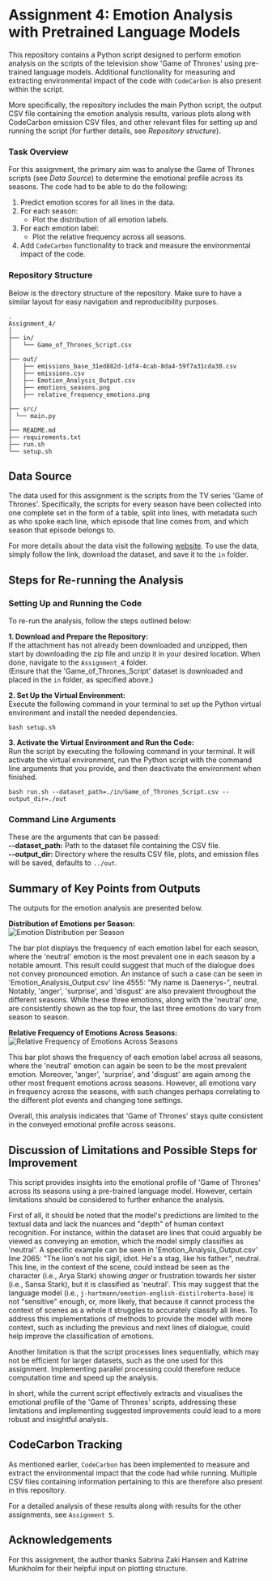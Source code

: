 # Assignment 4: Emotion Analysis with Pretrained Language Models
This repository contains a Python script designed to perform emotion analysis on the scripts of the television show 'Game of Thrones' using pre-trained language models. Additional functionality for measuring and extracting environmental impact of the code with `CodeCarbon` is also present within the script.

More specifically, the repository includes the main Python script, the output CSV file containing the emotion analysis results, various plots along with CodeCarbon emission CSV files, and other relevant files for setting up and running the script (for further details, see *Repository structure*).

### Task Overview
For this assignment, the primary aim was to analyse the Game of Thrones scripts (see *Data Source*) to determine the emotional profile across its seasons. The code had to be able to do the following:  
1. Predict emotion scores for all lines in the data.
2. For each season:
    - Plot the distribution of all emotion labels.
3. For each emotion label:
    - Plot the relative frequency across all seasons.
4. Add `CodeCarbon` functionality to track and measure the environmental impact of the code. 

### Repository Structure
Below is the directory structure of the repository. Make sure to have a similar layout for easy navigation and reproducibility purposes.  
```
.
Assignment_4/
│
├── in/
│   └── Game_of_Thrones_Script.csv
│
├── out/
│   ├── emissions_base_31ed882d-1df4-4cab-8da4-59f7a31cda30.csv
│   ├── emissions.csv
│   ├── Emotion_Analysis_Output.csv
│   ├── emotions_seasons.png
│   ├── relative_frequency_emotions.png
│
├── src/
│ └── main.py
│
├── README.md
├── requirements.txt
├── run.sh
└── setup.sh

```

## Data Source
The data used for this assignment is the scripts from the TV series 'Game of Thrones'. Specifically, the scripts for every season have been collected into one complete set in the form of a table, split into lines, with metadata such as who spoke each line, which episode that line comes from, and which season that episode belongs to.

For more details about the data visit the following [website](https://www.kaggle.com/datasets/albenft/game-of-thrones-script-all-seasons?select=Game_of_Thrones_Script.csv). To use the data, simply follow the link, download the dataset, and save it to the `in` folder.

## Steps for Re-running the Analysis
### Setting Up and Running the Code
To re-run the analysis, follow the steps outlined below:

**1. Download and Prepare the Repository:**  
If the attachment has not already been downloaded and unzipped, then start by downloading the zip file and unzip it in your desired location. When done, navigate to the `Assignment_4` folder.  
(Ensure that the 'Game_of_Thrones_Script' dataset is downloaded and placed in the `in` folder, as specified above.)

**2. Set Up the Virtual Environment:**  
Execute the following command in your terminal to set up the Python virtual environment and install the needed dependencies.
```
bash setup.sh 
```

**3. Activate the Virtual Environment and Run the Code:**  
Run the script by executing the following command in your terminal. It will activate the virtual environment, run the Python script with the command line arguments that you provide, and then deactivate the environment when finished.
```
bash run.sh --dataset_path=./in/Game_of_Thrones_Script.csv --output_dir=./out
```

### Command Line Arguments
These are the arguments that can be passed:  
**--dataset_path:** Path to the dataset file containing the CSV file.  
**--output_dir:** Directory where the results CSV file, plots, and emission files will be saved, defaults to `../out`.   

## Summary of Key Points from Outputs
The outputs for the emotion analysis are presented below.

**Distribution of Emotions per Season:**  
![Emotion Distribution per Season](./out/emotions_seasons.png)  

The bar plot displays the frequency of each emotion label for each season, where the 'neutral' emotion is the most prevalent one in each season by a notable amount. This result could suggest that much of the dialogue does not convey pronounced emotion. An instance of such a case can be seen in 'Emotion_Analysis_Output.csv' line 4555: "My name is Daenerys-", neutral. Notably, 'anger', 'surprise', and 'disgust' are also prevalent throughout the different seasons. While these three emotions, along with the 'neutral' one, are consistently shown as the top four, the last three emotions do vary from season to season.

**Relative Frequency of Emotions Across Seasons:**  
![Relative Frequency of Emotions Across Seasons](./out/relative_frequency_emotions.png)

This bar plot shows the frequency of each emotion label across all seasons, where the 'neutral' emotion can again be seen to be the most prevalent emotion. Moreover, 'anger', 'surprise', and 'disgust' are again among the other most frequent emotions across seasons. However, all emotions vary in frequency across the seasons, with such changes perhaps correlating to the different plot events and changing tone settings.  

Overall, this analysis indicates that 'Game of Thrones' stays quite consistent in the conveyed emotional profile across seasons.

## Discussion of Limitations and Possible Steps for Improvement  
This script provides insights into the emotional profile of 'Game of Thrones' across its seasons using a pre-trained language model. However, certain limitations should be considered to further enhance the analysis.

First of all, it should be noted that the model's predictions are limited to the textual data and lack the nuances and "depth" of human context recognition. For instance, within the dataset are lines that could arguably be viewed as conveying an emotion, which the model simply classifies as 'neutral'. A specific example can be seen in 'Emotion_Analysis_Output.csv' line 2065: "The lion's not his sigil, idiot. He's a stag, like his father.", neutral. This line, in the context of the scene, could instead be seen as the character (i.e., Arya Stark) showing *anger* or frustration towards her sister (i.e., Sansa Stark), but it is classified as 'neutral'. This may suggest that the language model (i.e., `j-hartmann/emotion-english-distilroberta-base`) is not "sensitive" enough, or, more likely, that because it cannot process the context of scenes as a whole it struggles to accurately classify all lines. To address this implementations of methods to provide the model with more context, such as including the previous and next lines of dialogue, could help improve the classification of emotions.

Another limitation is that the script processes lines sequentially, which may not be efficient for larger datasets, such as the one used for this assignment. Implementing parallel processing could therefore reduce computation time and speed up the analysis.

In short, while the current script effectively extracts and visualises the emotional profile of the 'Game of Thrones' scripts, addressing these limitations and implementing suggested improvements could lead to a more robust and insightful analysis.

## CodeCarbon Tracking
As mentioned earlier, `CodeCarbon` has been implemented to measure and extract the environmental impact that the code had while running. Multiple CSV files containing information pertaining to this are therefore also present in this repository.  

For a detailed analysis of these results along with results for the other assignments, see `Assignment 5`.

## Acknowledgements
For this assignment, the author thanks Sabrina Zaki Hansen and Katrine Munkholm for their helpful input on plotting structure.